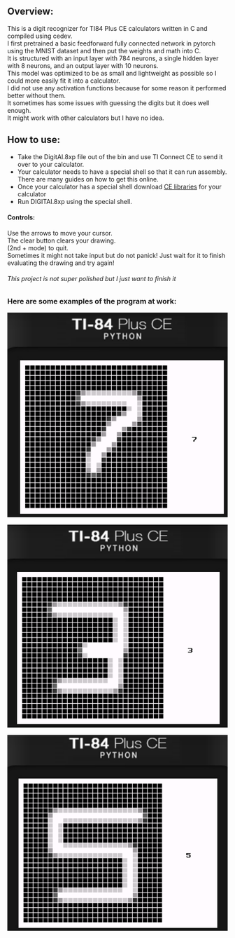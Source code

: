 
## Overview: 
This is a digit recognizer for TI84 Plus CE calculators written in C and compiled using cedev. <br>
I first pretrained a basic feedforward fully connected network in pytorch using the MNIST dataset and then put the weights and math into C. <br>
It is structured with an input layer with 784 neurons, a single hidden layer with 8 neurons, and an output layer with 10 neurons. <br>
This model was optimized to be as small and lightweight as possible so I could more easily fit it into a calculator. <br>
I did not use any activation functions because for some reason it performed better without them. <br>
It sometimes has some issues with guessing the digits but it does well enough. <br>
It might work with other calculators but I have no idea. <br>

## How to use:

- Take the DigitAI.8xp file out of the bin and use TI Connect CE to send it over to your calculator.
- Your calculator needs to have a special shell so that it can run assembly. There are many guides on how to get this online.
- Once your calculator has a special shell download [CE libraries](https://github.com/CE-Programming/libraries/releases/latest) for your calculator
- Run DIGITAI.8xp using the special shell.

#### Controls: 

Use the arrows to move your cursor. <br>
The clear button clears your drawing. <br>
(2nd + mode) to quit. <br>
Sometimes it might not take input but do not panick! Just wait for it to finish evaluating the drawing and try again!

###### This project is not super polished but I just want to finish it

### Here are some examples of the program at work:

![Demo Image](demo-image-1.png)

![Demo Image](demo-image-2.png)

![Demo Image](demo-image-3.png)
